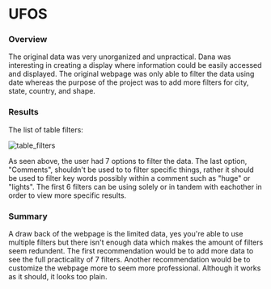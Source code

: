 # UFOS

### Overview

The original data was very unorganized and unpractical. Dana was interesting in creating a display where information could be easily accessed and displayed. The original webpage was only able to filter the data using date whereas the purpose of the project was to add more filters for city, state, country, and shape. 

### Results

The list of table filters:

![table_filters](https://user-images.githubusercontent.com/87910875/141604780-cfcfd4a0-048a-47e6-806a-ab48c38a35c9.png)

As seen above, the user had 7 options to filter the data. The last option, "Comments", shouldn't be used to to filter specific things, rather it should be used to filter key words possibly within a comment such as "huge" or "lights". The first 6 filters can be using solely or in tandem with eachother in order to view more specific results.

### Summary

A draw back of the webpage is the limited data, yes you're able to use multiple filters but there isn't enough data which makes the amount of filters seem redundent. The first recommendation would be to add more data to see the full practicality of 7 filters. Another recommendation would be to customize the webpage more to seem more professional. Although it works as it should, it looks too plain.
